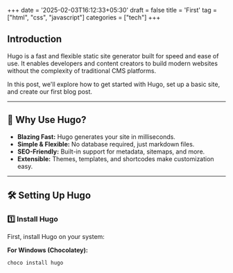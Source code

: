 +++
date = '2025-02-03T16:12:33+05:30'
draft = false
title = 'First'
tag = ["html", "css", "javascript"]
categories = ["tech"]
+++


## Introduction  

Hugo is a fast and flexible static site generator built for speed and ease of use. It enables developers and content creators to build modern websites without the complexity of traditional CMS platforms.

In this post, we'll explore how to get started with Hugo, set up a basic site, and create our first blog post.

---

## 🚀 Why Use Hugo?  

- **Blazing Fast:** Hugo generates your site in milliseconds.  
- **Simple & Flexible:** No database required, just markdown files.  
- **SEO-Friendly:** Built-in support for metadata, sitemaps, and more.  
- **Extensible:** Themes, templates, and shortcodes make customization easy.  

---

## 🛠 Setting Up Hugo  

### 1️⃣ Install Hugo  

First, install Hugo on your system:  

**For Windows (Chocolatey):**  
```powershell
choco install hugo